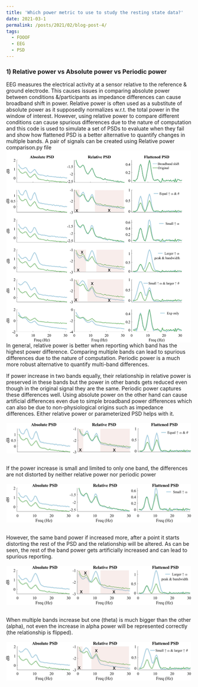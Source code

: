 ```yaml
---
title: 'Which power metric to use to study the resting state data?'
date: 2021-03-1
permalink: /posts/2021/02/blog-post-4/
tags:
  - FOOOF
  - EEG
  - PSD
---
```



### 1) Relative power vs Absolute power vs Periodic power 
EEG measures the electrical activity at a sensor relative to the 
  reference & ground electrode. This causes issues in comparing absolute power
  between conditions &/participants as impedance differences can cause 
  broadband shift in power. Relative power is often used as a substitute of
  absolute power as it supposedly normalizes w.r.t. the total power in the 
  window of interest. However, using relative power to compare different 
  conditions can cause spurious differences due to the nature of computation 
  and this code is used to simulate a set of PSDs to evaluate when they fail
  and show how flattened PSD is a better alternative to quantify changes in
  multiple bands. A pair of signals can be created using Relative power comparison.py file
  <br/><img src='/images/rel_power.jpg' width=500 align=center>
  <br/> 
  In general, relative power is better when reporting which band has the highest power difference. Comparing multiple bands can lead to spurious differences due to the nature of computation. Periodic power is a much more robust alternative to quantify multi-band differences. <br/> 

    
 If power increase in two bands equally, their relationship in relative power is preserved in these bands but the power in other bands gets reduced even though in the original signal they are the same. Periodic power captures these differences well. Using absolute power on the other hand can cause artificial differences even due to simple broadband power differences which can also be due to non-physiological origins such as impedance differences.  Either relative power or parameterized PSD helps with it.  <br/> 
   <br/><img src='/images/fooof1.jpg' width=500 align=center>
 
 
   <br/>    
 If the power increase is small and limited to only one band, the differences are not distorted by neither relative power nor periodic power  <br/> 
    <br/><img src='/images/fooof2.jpg' width=500 align=center>  <br/> 
    
   <br/>        However, the same band power if increased more, after a point it starts distorting the rest of the PSD and the relationship will be altered. As can be seen, the rest of the band power gets artificially increased and can lead to spurious reporting.  <br/> 
       <br/><img src='/images/fooof3.jpg' width=500 align=center>
       
       
 <br/> When multiple bands increase but one (theta) is much bigger than the other (alpha), not even the increase in alpha power will be represented correctly (the relationship is flipped).  <br/> 
       <br/><img src='/images/fooof4.jpg' width=500 align=center> <br/>  
       
